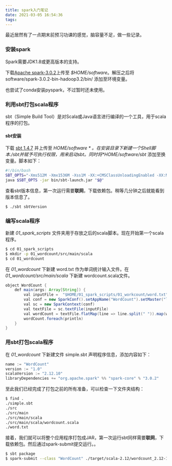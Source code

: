 ```yaml
---
title: spark入门笔记
date: 2021-03-05 16:54:36
tags:
---
```


最近居然有了一点期末前预习功课的感觉，脑容量不足，做一些记录。

### 安装spark
Spark需要JDK1.8或更高版本的支持。

下载[Apache spark-3.0.2](http://archive.apache.org/dist/spark/spark-3.0.2/spark-3.0.2-bin-hadoop3.2.tgz)上传至 *$HOME/software*。解压之后将 software/spark-3.0.2-bin-hadoop3.2/bin/ 添加至环境变量。

也尝试了conda安装pyspark，不过暂时还未使用。

### 利用sbt打包scala程序

sbt（Simple Build Tool）是对Scala或Java语言进行编译的一个工具，用于scala程序的打包。

#### sbt安装

下载 [sbt 1.4.7](https://github-releases.githubusercontent.com/279553/0319d680-635f-11eb-9d64-8506ad279378?X-Amz-Algorithm=AWS4-HMAC-SHA256&X-Amz-Credential=AKIAIWNJYAX4CSVEH53A%2F20210303%2Fus-east-1%2Fs3%2Faws4_request&X-Amz-Date=20210303T075717Z&X-Amz-Expires=300&X-Amz-Signature=b8e2ea944b641d22d75c4cca2f371050654e08ce4da5aaeb80d5e9501842e714&X-Amz-SignedHeaders=host&actor_id=0&key_id=0&repo_id=279553&response-content-disposition=attachment%3B%20filename%3Dsbt-1.4.7.tgz&response-content-type=application%2Foctet-stream) 并上传至 *$HOME/software*。在安装目录下新建一个Shell脚本 ./sbt 并赋予可执行权限，用来启动sbt。同时将 *$HOME/software/sbt* 添加至换变量。脚本如下：

```bash
#!/bin/bash
SBT_OPTS="-Xms512M -Xmx1536M -Xss1M -XX:+CMSClassUnloadingEnabled -XX:MaxPermSize=256M"
java $SBT_OPTS -jar bin/sbt-launch.jar "$@"
```

查看sbt版本信息，第一次运行需要**联网**，下载依赖包。稍等几分钟之后就能看到版本信息了。

```bash
$ ./sbt sbtVersion
```

### 编写scala程序

新建 *01_spark_scripts* 文件夹用于存放之后的scala脚本。现在开始第一个scala程序。

```bash
$ cd 01_spark_scripts
$ mkdir -p 01_wordcount/src/main/scala
$ cd 01_wordcount
```

在 *01_wordcount* 下新建 word.txt 作为单词统计输入文件。在 *01_wordcount/src/main/scala* 下新建 wordcount.scala文件。

```java
object WordCount {
    def main(args: Array[String]) {
        val inputFile =  "$HOME/01_spark_scripts/01_workcount/word.txt"
        val conf = new SparkConf().setAppName("WordCount").setMaster("local[2]")
        val sc = new SparkContext(conf)
        val textFile = sc.textFile(inputFile)
        val wordCount = textFile.flatMap(line => line.split(" ")).map(word => (word, 1)).reduceByKey((a, b) => a + b)
        wordCount.foreach(println)
    }
}
```

### 用sbt打包scala程序

在 *01_wordcount* 下新建文件 simple.sbt 声明程序信息，添加内容如下：

```java
name := "WordCount"
version := "1.0"
scalaVersion := "2.12.10"
libraryDependencies += "org.apache.spark" %% "spark-core" % "3.0.2"
```

至此我们已经完成了打包之前的所有准备，可以检查一下文件夹结构：

```bash
$ find .
./simple.sbt
./src
./src/main
./src/main/scala
./src/main/scala/wordcount.scala
./word.txt
```

接着，我们就可以将整个应用程序打包成JAR，第一次运行sbt同样需要**联网**，下载依赖包。然后通过spark-submit提交运行。。

```bash
$ sbt package
$ spark-submit --class "WordCount" ./target/scala-2.12/wordcount_2.12-1.0.jar >count.txt 2> runlog
```

